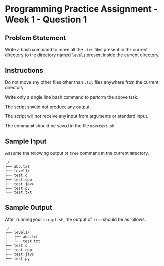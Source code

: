 # Programming Practice Assignment - Week 1 - Question 1

## Problem Statement

Write a bash command to move all the `.txt` files present in the current directory to the directory named `level1` present inside the current directory.

## Instructions

Do not move any other files other than `.txt` files anywhere from the current directory.

Write only a single line bash command to perform the above task.

The script should not produce any output.

The script will not receive any input from arguments or standard input.

The command should be saved in the file `movetext.sh`

## Sample Input

Assume the following output of `tree` command in the current directory.

```
./
├── abc.txt
├── level1/
├── test.c
├── test.cpp
├── test.java
├── test.py
└── test.txt
```

## Sample Output

After running your `script.sh`, the output of `tree` should be as follows.

```
./
├── level1/
│   ├── abc.txt
│   └── test.txt
├── test.c
├── test.cpp
├── test.java
└── test.py
```
